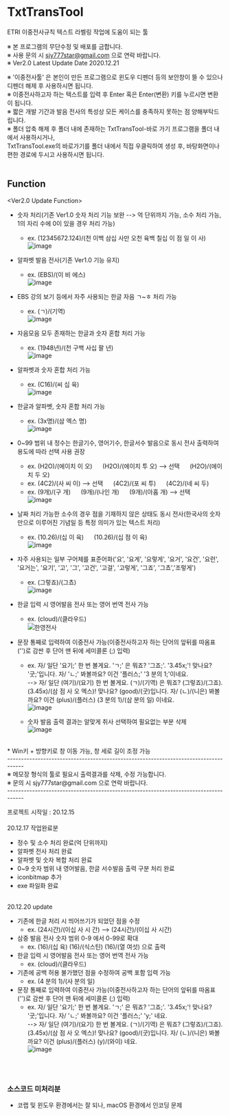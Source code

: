 # TxtTransTool
ETRI 이중전사규칙 텍스트 라벨링 작업에 도움이 되는 툴<br>

※ 본 프로그램의 무단수정 및 배포를 금합니다. <br>
※ 사용 문의 시 sjy777star@gmail.com 으로 연락 바랍니다. <br>
※ Ver2.0 Latest Update Date 2020.12.21<br>

<How To Use>
※ '이중전사툴' 은 본인이 만든 프로그램으로 윈도우 디펜더 등의 보안창이 뜰 수 있으나 디펜더 해제 후 사용하시면 됩니다. <br>
※ 이중전사하고자 하는 텍스트를 입력 후 Enter 혹은 Enter(변환) 키를 누르시면 변환이 됩니다.<br>
※ 짧은 개발 기간과 발음 전사의 특성상 모든 케이스를 충족하지 못하는 점 양해부탁드립니다.<br>
※ 폴더 압축 해제 후 폴더 내에 존재하는 TxtTransTool-바로 가기 프로그램을 폴더 내에서 사용하시거나,<br>
TxtTransTool.exe의 바로가기를 폴더 내에서 직접 우클릭하여 생성 후, 바탕화면이나 편한 경로에 두시고 사용하시면 됩니다.<br>
<br>
  
## Function
<Ver2.0 Update Function>
* 숫자 처리(기존 Ver1.0 숫자 처리 기능 보완 --> 억 단위까지 가능, 소수 처리 가능, 1의 자리 수에 0이 있을 경우 처리 가능)
  - ex. (12345672.124)/(천 이백 삼십 사만 오천 육백 칠십 이 점 일 이 사)<br>
  ![image](https://user-images.githubusercontent.com/46860669/102712558-83333200-4305-11eb-9d01-95867ad7cba6.png)<br>

* 알파벳 발음 전사(기존 Ver1.0 기능 유지)
  - ex. (EBS)/(이 비 에스)<br>
  ![image](https://user-images.githubusercontent.com/46860669/102716823-9d7b0900-4321-11eb-92fb-c53282651f71.png)<br>

* EBS 강의 보기 등에서 자주 사용되는 한글 자음 ㄱ~ㅎ 처리 가능 
  - ex. (ㄱ)/(기역)<br>
  ![image](https://user-images.githubusercontent.com/46860669/102716850-ca2f2080-4321-11eb-99e2-8a1a493b9ee6.png)<br>
  
* 자음모음 모두 존재하는 한글과 숫자 혼합 처리 가능
  - ex. (1948년)/(천 구백 사십 팔 년)<br>
  ![image](https://user-images.githubusercontent.com/46860669/102718052-6872b480-4329-11eb-9cae-7f413ec7e6f5.png)<br>
  
* 알파벳과 숫자 혼합 처리 가능
  - ex. (C16)/(씨 십 육)<br>
  ![image](https://user-images.githubusercontent.com/46860669/102718696-d1a7f700-432c-11eb-89c1-5709d9da8a5d.png)<br>
  
* 한글과 알파벳, 숫자 혼합 처리 가능
  - ex. (3x명)/(삼 엑스 명)<br>
  ![image](https://user-images.githubusercontent.com/46860669/102718688-c0f78100-432c-11eb-9d78-ab142d155ae7.png)<br>
  
* 0~99 범위 내 정수는 한글기수, 영어기수, 한글서수 발음으로 동시 전사 출력하여 용도에 따라 선택 사용 권장
  - ex. (H2O)/(에이치 이 오)
   &nbsp;&nbsp;&nbsp;&nbsp;&nbsp;(H2O)/(에이치 투 오) --> 선택
   &nbsp;&nbsp;&nbsp;&nbsp;&nbsp;(H2O)/(에이치 두 오) 
  - ex. (4C2)/(사 씨 이) --> 선택 
   &nbsp;&nbsp;&nbsp;&nbsp;&nbsp;(4C2)/(포 씨 투) 
   &nbsp;&nbsp;&nbsp;&nbsp;&nbsp;(4C2)/(네 씨 두) 
  - ex. (9개)/(구 개) 
   &nbsp;&nbsp;&nbsp;&nbsp;&nbsp;(9개)/(나인 개) 
   &nbsp;&nbsp;&nbsp;&nbsp;&nbsp;(9개)/(아홉 개) --> 선택 <br>
  ![image](https://user-images.githubusercontent.com/46860669/102718153-f9499000-4329-11eb-9b0c-dd82829f3d19.png)<br>

 * 날짜 처리 가능한 소수의 경우 점을 기재하지 않은 상태도 동시 전사(한국사의 숫자만으로 이루어진 기념일 등 특정 의미가 있는 텍스트 처리)
   - ex. (10.26)/(십 이 육) 
   &nbsp;&nbsp;&nbsp;&nbsp;&nbsp;(10.26)/(십 점 이 육)<br>
   ![image](https://user-images.githubusercontent.com/46860669/102718205-46c5fd00-432a-11eb-8f3a-b0585f0ca660.png)<br>
        
 * 자주 사용되는 일부 구어체를 표준어화('요', '요게', '요렇게', '요거', '요건', '요런', '요거는', '요기', '고', '그', '고건', '고걸', '고렇게', '그죠', '그쵸','조렇게')
   - ex. (그렇죠)/(그쵸)<br>
  ![image](https://user-images.githubusercontent.com/46860669/102710691-68f25780-42f7-11eb-95fb-e4d4def2cb6d.png)<br>
  
 * 한글 입력 시 영어발음 전사 또는 영어 번역 전사 가능
    - ex. (cloud)/(클라우드) <br>
  ![한영전사](https://user-images.githubusercontent.com/46860669/102710567-7529e500-42f6-11eb-9e8f-4e284e6018aa.PNG)<br>
  
 * 문장 통째로 입력하여 이중전사 가능(이중전사하고자 하는 단어의 앞뒤를 따옴표('')로 감싼 후 단어 맨 뒤에 세미콜론 (;) 입력)
    - ex. 자/ 일단 '요기;' 한 번 볼게요. 'ㄱ;' 은 뭐죠? '그죠;'. '3.45x;'! 맞나요? '굿;'입니다. 자/ 'ㄴ;' 봐볼까요? 이건 '플러스;' '3 분의 1;'이네요. 
  <br>--> 자/ 일단 (여기)/(요기) 한 번 볼게요. (ㄱ)/(기역) 은 뭐죠? (그렇죠)/(그죠). (3.45x)/(삼 점 사 오 엑스)! 맞나요? (good)/(굿)입니다. 자/ (ㄴ)/(니은) 봐볼까요? 이건 (plus)/(플러스) (3 분의 1)/(삼 분의 일) 이네요.<br>
![image](https://user-images.githubusercontent.com/46860669/102718631-7bd34f00-432c-11eb-9bab-1d16e82577a7.png)<br>

    - 숫자 발음 출력 결과는 알맞게 취사 선택하여 필요없는 부분 삭제<br>
  ![image](https://user-images.githubusercontent.com/46860669/102718664-a6250c80-432c-11eb-961a-8b2e0e65ab45.png)
  
<br>
  *  Win키 + 방향키로 창 이동 가능, 창 세로 길이 조정 가능
<br>
------------------------------------------------------------------------------------<br>
※ 메모장 형식의 툴로 필요시 출력결과를 삭제, 수정 가능합니다.<br>
※ 문의 시 sjy777star@gmail.com 으로 연락 바랍니다.<br>
------------------------------------------------------------------------------------<br>

프로젝트 시작일 : 20.12.15
<br><br>
20.12.17 작업완료분
* 정수 및 소수 처리 완료(억 단위까지)
* 알파벳 전사 처리 완료
* 알파벳 및 숫자 복합 처리 완료
* 0~9 숫자 범위 내 영어발음, 한글 서수발음 출력 구분 처리 완료
* iconbitmap 추가
* exe 파일화 완료
<br><br>

20.12.20 update
* 기존에 한글 처리 시 띄어쓰기가 되었던 점을 수정
  - ex. (24시간)/(이십 사 시 간)  --> (24시간)/(이십 사 시간)
* 삼중 발음 전사 숫자 범위 0-9 에서 0-99로 확대
  - ex. (16)/(십 육) (16)/(식스틴) (16)/(열 여섯) 으로 출력
* 한글 입력 시 영어발음 전사 또는 영어 번역 전사 가능
  - ex. (cloud)/(클라우드)
* 기존에 공백 허용 불가했던 점을 수정하여 공백 포함 입력 가능
  - ex. (4 분의 1)/(사 분의 일)
* 문장 통째로 입력하여 이중전사 가능(이중전사하고자 하는 단어의 앞뒤를 따옴표('')로 감싼 후 단어 맨 뒤에 세미콜론 (;) 입력)
  - ex. 자/ 일단 '요기;' 한 번 볼게요. 'ㄱ;' 은 뭐죠? '그죠;'. '3.45x;'! 맞나요? '굿;'입니다. 자/ 'ㄴ;' 봐볼까요? 이건 '플러스;' 'y;'  네요. 
  <br>--> 자/ 일단 (여기)/(요기) 한 번 볼게요. (ㄱ)/(기역) 은 뭐죠? (그렇죠)/(그죠). (3.45x)/(삼 점 사 오 엑스)! 맞나요? (good)/(굿)입니다. 자/ (ㄴ)/(니은) 봐볼까요? 이건 (plus)/(플러스) (y)/(와이) 네요.<br>
  ![image](https://user-images.githubusercontent.com/46860669/102718317-d79cd880-432a-11eb-8f51-1a1db291a48e.png)


<br><br>
### 소스코드 미처리분
* 코랩 및 윈도우 환경에서는 잘 되나, macOS 환경에서 인코딩 문제
<br><br>
